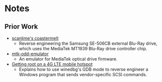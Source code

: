 # Notes


## Prior Work

* [scanlime's coastermelt](https://github.com/scanlime/coastermelt)
  * Reverse engineering the Samsung SE-506CB external Blu-Ray drive, which
    uses the MediaTek MT1939 Blu-Ray drive controller chip.
* [mtk-odd-emulator](https://github.com/JayFoxRox/mtk-odd-emulator)
  * An emulator for MediaTek optical drive firmware.
* [Getting root on a 4G LTE mobile hotspot](https://alex.studer.dev/2021/01/04/mw41-1)
  * Explains how to use winedbg's GDB mode to reverse engineer a Windows
    program that sends vendor-specific SCSI commands.
